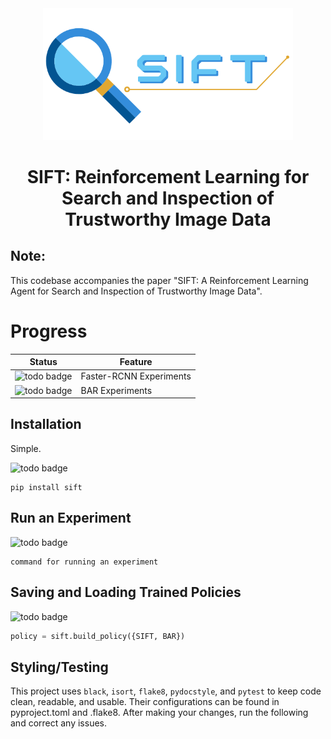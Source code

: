 <div align="center">

<img src="docs/images/SIFT Logo V2.png" width="400px">

# SIFT: Reinforcement Learning for Search and Inspection of Trustworthy Image Data

<div align="left">

## Note:
This codebase accompanies the paper "SIFT: A Reinforcement Learning Agent for Search and Inspection of Trustworthy Image Data".

# Progress
Status  | Feature
------------- | -------------
![todo badge](https://img.shields.io/badge/status-TODO-brightgreen) | Faster-RCNN Experiments
![todo badge](https://img.shields.io/badge/status-TODO-brightgreen) | BAR Experiments 

## Installation
Simple.

![todo badge](https://img.shields.io/badge/status-TODO-brightgreen)
```
pip install sift
```

## Run an Experiment

![todo badge](https://img.shields.io/badge/status-TODO-brightgreen)
```
command for running an experiment
```

## Saving and Loading Trained Policies

![todo badge](https://img.shields.io/badge/status-TODO-brightgreen) 
```python
policy = sift.build_policy({SIFT, BAR})
```

## Styling/Testing
This project uses `black`, `isort`, `flake8`, `pydocstyle`, and `pytest` to keep code clean, readable, and usable. Their configurations can be found in pyproject.toml and .flake8. After making your changes, run the following and correct any issues.
